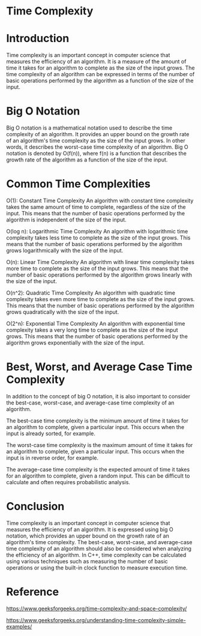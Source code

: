 # Time Complexity 

# Introduction

Time complexity is an important concept in computer science that measures the efficiency of an algorithm.
It is a measure of the amount of time it takes for an algorithm to complete as the size of the input grows. 
The time complexity of an algorithm can be expressed in terms of the number of basic operations performed by the algorithm as a function of the size of the input.

# Big O Notation

Big O notation is a mathematical notation used to describe the time complexity of an algorithm. 
It provides an upper bound on the growth rate of an algorithm's time complexity as the size of the input grows. 
In other words, it describes the worst-case time complexity of an algorithm. 
Big O notation is denoted by O(f(n)), where f(n) is a function that describes the growth rate of the algorithm as a function of the size of the input.

# Common Time Complexities

O(1): Constant Time Complexity
An algorithm with constant time complexity takes the same amount of time to complete, regardless of the size of the input. This means that the number of basic operations performed by the algorithm is independent of the size of the input.

O(log n): Logarithmic Time Complexity
An algorithm with logarithmic time complexity takes less time to complete as the size of the input grows. This means that the number of basic operations performed by the algorithm grows logarithmically with the size of the input.

O(n): Linear Time Complexity
An algorithm with linear time complexity takes more time to complete as the size of the input grows. This means that the number of basic operations performed by the algorithm grows linearly with the size of the input.

O(n^2): Quadratic Time Complexity
An algorithm with quadratic time complexity takes even more time to complete as the size of the input grows. This means that the number of basic operations performed by the algorithm grows quadratically with the size of the input.

O(2^n): Exponential Time Complexity
An algorithm with exponential time complexity takes a very long time to complete as the size of the input grows. This means that the number of basic operations performed by the algorithm grows exponentially with the size of the input.

# Best, Worst, and Average Case Time Complexity

In addition to the concept of big O notation, it is also important to consider the best-case, worst-case, and average-case time complexity of an algorithm.

The best-case time complexity is the minimum amount of time it takes for an algorithm to complete, given a particular input. This occurs when the input is already sorted, for example.

The worst-case time complexity is the maximum amount of time it takes for an algorithm to complete, given a particular input. This occurs when the input is in reverse order, for example.

The average-case time complexity is the expected amount of time it takes for an algorithm to complete, given a random input. This can be difficult to calculate and often requires probabilistic analysis.

# Conclusion

Time complexity is an important concept in computer science that measures the efficiency of an algorithm. 
It is expressed using big O notation, which provides an upper bound on the growth rate of an algorithm's time complexity. 
The best-case, worst-case, and average-case time complexity of an algorithm should also be considered when analyzing the efficiency of an algorithm. 
In C++, time complexity can be calculated using various techniques such as measuring the number of basic operations or using the built-in clock function to measure execution time.

# Reference 

https://www.geeksforgeeks.org/time-complexity-and-space-complexity/

https://www.geeksforgeeks.org/understanding-time-complexity-simple-examples/
